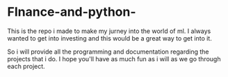 # FInance-and-python-
This is the repo i made to make my jurney into the world of ml. 
I always wanted to get into investing and this would be a great way to get into it.

So i will provide all the programming and documentation regarding the projects that i do.
I hope you'll have as much fun as i will as we go through each project.  
